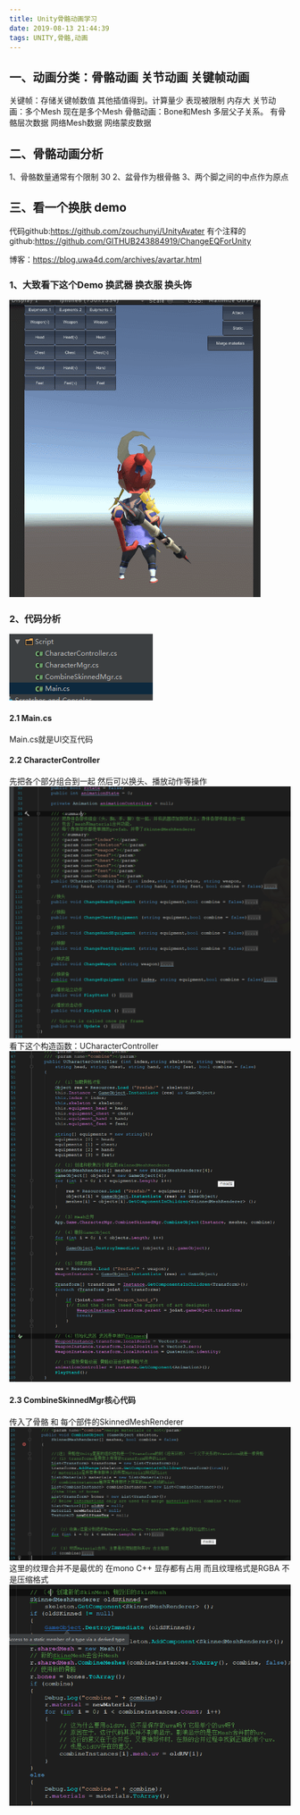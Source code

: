 ```yaml
---
title: Unity骨骼动画学习
date: 2019-08-13 21:44:39
tags: UNITY,骨骼,动画
---
```



## 一、动画分类：骨骼动画 关节动画 关键帧动画
关键帧：存储关键帧数值 其他插值得到。计算量少 表现被限制 内存大
关节动画：多个Mesh  现在是多个Mesh
骨骼动画：Bone和Mesh 多层父子关系。 有骨骼层次数据  网络Mesh数据  网络蒙皮数据 

## 二、骨骼动画分析
1、骨骼数量通常有个限制 30
2、盆骨作为根骨骼
3、两个脚之间的中点作为原点

## 三、看一个换肤 demo
代码github:https://github.com/zouchunyi/UnityAvater
有个注释的github:https://github.com/GITHUB243884919/ChangeEQForUnity

博客：https://blog.uwa4d.com/archives/avartar.html

### 1、大致看下这个Demo 换武器 换衣服 换头饰
![](Img/demo.gif)


### 2、代码分析
![](Img/2019-08-13-21-56-41.png)
#### 2.1 Main.cs
Main.cs就是UI交互代码 
#### 2.2 CharacterController
先把各个部分组合到一起 然后可以换头、播放动作等操作
![](Img/2019-08-13-22-15-17.png)
看下这个构造函数：UCharacterController
![](Img/2019-08-14-12-59-05.png)
#### 2.3 CombineSkinnedMgr核心代码
传入了骨骼 和 每个部件的SkinnedMeshRenderer
![](Img/2019-08-14-13-51-42.png)
这里的纹理合并不是最优的 在mono C++ 显存都有占用 而且纹理格式是RGBA 不是压缩格式
![](Img/2019-08-14-13-56-13.png)



